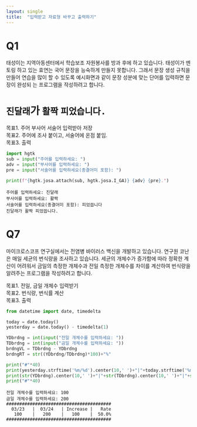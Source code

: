 ```yaml
---
layout: single
title:  "입력받고 자료형 바꾸고 출력하기"
---
```


# Q1
태성이는 지역아동센터에서 학습보조 자원봉사를 방과 후에 하고 있습니다. 태성이가 멘토링 하고 있는 효연는 국어 문장을 능숙하게 만들지 못합니다. 그래서 문장 생성 규칙을 만들어  연습을 많이 할 수 있도록 예시화면과 같이 문장 성분에 맞는 단어를 입력하면 문장이 완성되 는 프로그램을 작성하려고 합니다. <br>
# `진달래`가 `활짝` `피었습니다.`

목표1. 주어 부사어 서술어 입력받아 저장<br>
목표2. 주어에 조사 붙이고, 서술어에 온점 붙임.<br>
목표3. 출력<br>


```python
import hgtk
sub = input("주어를 입력하세요: ")
adv = input("부사어를 입력하세요: ")
pre = input("서술어를 입력하세요(종결어미 포함): ")

print(f"{hgtk.josa.attach(sub, hgtk.josa.I_GA)} {adv} {pre}.")
```

    주어를 입력하세요: 진달래
    부사어를 입력하세요: 활짝
    서술어를 입력하세요(종결어미 포함): 피었씁니다
    진달래가 활짝 피었씁니다.


# Q7
마이크로스코프 연구실에서는 전염병 바이러스 백신을 개발하고 있습니다. 연구원 코난은 매일 세균의 번식량을 조사하고 있습니다. 세균의 개체수가 증가함에 따라 정확한 계산이 어려워서 금일의 측정한 개체수과 전일 측정한 개체수를 차이를 계산하여 번식량을 알려주는 프로그램을 작성하려고 합니다. 

목표1. 전일, 금일 개체수 입력받기<br>
목표2. 번식량, 번식률 계산<br>
목표3. 출력<br>


```python
from datetime import date, timedelta

today = date.today()
yesterday = date.today() - timedelta(1)

YDbrdng = int(input("전일 개체수를 입력하세요: "))
TDbrdng = int(input("금일 개체수를 입력하세요: "))
brdngVL = TDbrdng - YDbrdng
brdngRT = str((YDbrdng/TDbrdng)*100)+"%"

print("#"*40)
print(yesterday.strftime('%m/%d').center(10,' ')+"|"+today.strftime('%m/%d').center(10,' ')+"|"+"Increase".center(10,' ')+"|"+"Rate".center(10,' '))
print(str(YDbrdng).center(10,' ')+"|"+str(TDbrdng).center(10,' ')+"|"+str(brdngVL).center(10,' ')+"|"+str(brdngRT).center(10,' '))
print("#"*40)
```

    전일 개체수를 입력하세요: 100
    금일 개체수를 입력하세요: 200
    ########################################
      03/23   |  03/24   | Increase |   Rate   
       100    |   200    |   100    |  50.0%   
    ########################################

